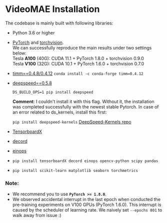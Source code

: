 # VideoMAE Installation

The codebase is mainly built with following libraries:

- Python 3.6 or higher

- [PyTorch](https://pytorch.org/) and [torchvision](https://github.com/pytorch/vision). <br>
  We can successfully reproduce the main results under two settings below:<br>
  Tesla **A100** (40G): CUDA 11.1 + PyTorch 1.8.0 + torchvision 0.9.0<br>
  Tesla **V100** (32G): CUDA 10.1 + PyTorch 1.6.0 + torchvision 0.7.0

- [timm==0.4.8/0.4.12](https://github.com/rwightman/pytorch-image-models)
  `conda install -c conda-forge timm=0.4.12`

- [deepspeed==0.5.8](https://github.com/microsoft/DeepSpeed)

  `DS_BUILD_OPS=1 pip install deepspeed`

  **Comment**: I couldn't install it with this flag. Without it, the installation was completed successfully with the newest stable Pytorch. In case of an error related to ds_kernels, install this first: 

  `pip install deepspeed-kernels` [DeepSpeed-Kernels repo](https://github.com/microsoft/DeepSpeed-Kernels)

- [TensorboardX](https://github.com/lanpa/tensorboardX)

- [decord](https://github.com/dmlc/decord)

- [einops](https://github.com/arogozhnikov/einops)

- `pip install tensorboardX decord einops opencv-python scipy pandas`
- `pip install scikit-learn matplotlib seaborn torchmetrics`

### Note:
- We recommend you to use **`PyTorch >= 1.8.0`**.
- We observed accidental interrupt in the last epoch when conducted the pre-training experiments on V100 GPUs (PyTorch 1.6.0). This interrupt is caused by the scheduler of learning rate. We naively set  `--epochs 801` to walk away from issue :)

